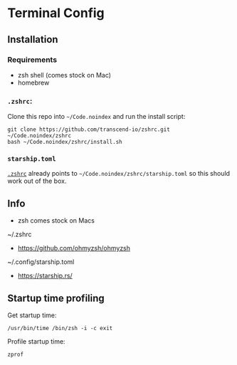 # Terminal Config

## Installation

### Requirements

- zsh shell (comes stock on Mac)
- homebrew

### `.zshrc`:

Clone this repo into `~/Code.noindex` and run the install script:

```
git clone https://github.com/transcend-io/zshrc.git ~/Code.noindex/zshrc
bash ~/Code.noindex/zshrc/install.sh
```

### `starship.toml`

[`.zshrc`](./.zshrc) already points to `~/Code.noindex/zshrc/starship.toml` so this should work out of the box.

## Info

- zsh comes stock on Macs

~/.zshrc

- https://github.com/ohmyzsh/ohmyzsh

~/.config/starship.toml

- https://starship.rs/

## Startup time profiling

Get startup time:

```
/usr/bin/time /bin/zsh -i -c exit
```

Profile startup time:

```
zprof
```
